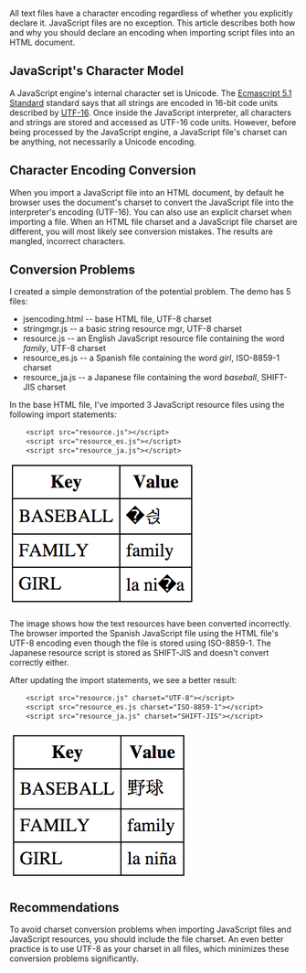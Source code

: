 All text files have a character encoding regardless of whether you explicitly declare it. JavaScript files are no 
exception. This article describes both how and why you should declare an encoding when importing script files into an 
HTML document.

## JavaScript's Character Model
A JavaScript engine's internal character set is Unicode. The 
[Ecmascript 5.1 Standard](http://www.ecma-international.org/ecma-262/5.1) standard says that all strings are encoded in 
16-bit code units described by [UTF-16](http://www.unicode.org/faq/utf_bom.html#utf16-1). Once inside the JavaScript 
interpreter, all characters and strings are stored and accessed as UTF-16 code units. However, before being processed by 
the JavaScript engine, a JavaScript file's charset can be anything, not necessarily a Unicode encoding.

## Character Encoding Conversion
When you import a JavaScript file into an HTML document, by default he browser uses the document's charset to convert 
the JavaScript file into the interpreter's encoding (UTF-16).  You can also use an explicit charset when importing a 
file. When an HTML file charset and a JavaScript file charset are different, you will most likely see conversion 
mistakes. The results are mangled, incorrect characters.

## Conversion Problems
I created a simple demonstration of the potential problem. The demo has 5 files: 

* jsencoding.html -- base HTML file, UTF-8 charset
* stringmgr.js -- a basic string resource mgr, UTF-8 charset
* resource.js -- an English JavaScript resource file containing the word _family_, UTF-8 charset
* resource_es.js -- a Spanish file containing the word _girl_, ISO-8859-1 charset
* resource_ja.js -- a Japanese file containing the word _baseball_, SHIFT-JIS charset

In the base HTML file, I've imported 3 JavaScript resource files using the following import statements:

        <script src="resource.js"></script>
        <script src="resource_es.js"></script>
        <script src="resource_ja.js"></script>
        
![mojibake](images/mojibake.gif)

The image shows how the text resources have been converted incorrectly. The browser imported the Spanish JavaScript 
file using the HTML file's UTF-8 encoding even though the file is stored using ISO-8859-1. The Japanese resource script 
is stored as SHIFT-JIS and doesn't convert correctly either.

After updating the import statements, we see a better result:

        <script src="resource.js" charset="UTF-8"></script>
        <script src="resource_es.js charset="ISO-8859-1"></script>
        <script src="resource_ja.js" charset="SHIFT-JIS"></script>

![correct conversions](images/correct-conversions.gif)

## Recommendations
To avoid charset conversion problems when importing JavaScript files and JavaScript resources, you should include the 
file charset. An even better practice is to use UTF-8 as your charset in all files, which minimizes these conversion 
problems significantly.


